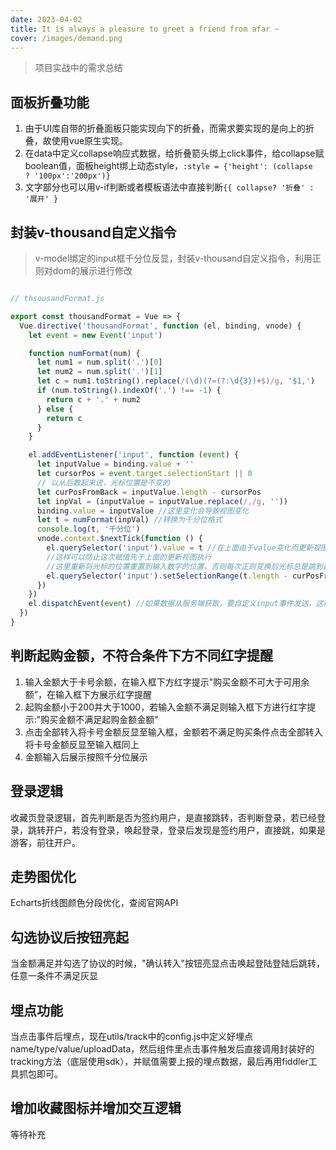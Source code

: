```yaml
---
date: 2023-04-02
title: It is always a pleasure to greet a friend from afar ~
cover: /images/demand.png
---
```


> 项目实战中的需求总结

<!-- more -->

## 面板折叠功能  

1. 由于UI库自带的折叠面板只能实现向下的折叠，而需求要实现的是向上的折叠，故使用vue原生实现。  
2. 在data中定义collapse响应式数据，给折叠箭头绑上click事件，给collapse赋boolean值，面板height绑上动态style，`:style = {'height': (collapse  ? '100px':'200px')}`
3. 文字部分也可以用v-if判断或者模板语法中直接判断`{{ collapse? '折叠' : '展开' }`

## 封装v-thousand自定义指令  

> v-model绑定的input框千分位反显，封装v-thousand自定义指令，利用正则对dom的展示进行修改  

```js

// thsousandFormat.js

export const thousandFormat = Vue => {
  Vue.directive('thousandFormat', function (el, binding, vnode) {
    let event = new Event('input')

    function numFormat(num) {
      let num1 = num.split('.')[0]
      let num2 = num.split('.')[1]
      let c = num1.toString().replace(/(\d)(?=(?:\d{3})+$)/g, '$1,')
      if (num.toString().indexOf('.') !== -1) {
        return c + '.' + num2
      } else {
        return c
      }
    }

    el.addEventListener('input', function (event) {
      let inputValue = binding.value + ''
      let cursorPos = event.target.selectionStart || 0
      // 以从后数起来说，光标位置是不变的
      let curPosFromBack = inputValue.length - cursorPos
      let inpVal = (inputValue = inputValue.replace(/,/g, ''))
      binding.value = inputValue //这里变化会导致视图变化
      let t = numFormat(inpVal) //转换为千分位格式
      console.log(t, '千分位')
      vnode.context.$nextTick(function () {
        el.querySelector('input').value = t //在上面由于value变化而更新视图后，再赋值给input.value,
        //这样可以防止这次赋值先于上面的更新视图执行
        //这里重新将光标的位置重置到输入数字的位置，否则每次正则变换后光标总是跳到最后
        el.querySelector('input').setSelectionRange(t.length - curPosFromBack, t.length - curPosFromBack)
      })
    })
    el.dispatchEvent(event) //如果数据从服务端获取，要自定义input事件发送，这样才能触发上面绑定的事件处理方法，使数据一进入输入框里面变成千分位格式
  })
}
```

## 判断起购金额，不符合条件下方不同红字提醒

1. 输入金额大于卡号余额，在输入框下方红字提示"购买金额不可大于可用余额”，在输入框下方展示红字提醒  
2. 起购金额小于200并大于1000，若输入金额不满足则输入框下方进行红字提示:"购买金额不满足起购金额金额"  
3. 点击全部转入将卡号金额反显至输入框，金额若不满足购买条件点击全部转入将卡号金额反显至输入框同上  
4. 金额输入后展示按照千分位展示

## 登录逻辑  

收藏页登录逻辑，首先判断是否为签约用户，是直接跳转，否判断登录，若已经登录，跳转开户，若没有登录，唤起登录，登录后发现是签约用户，直接跳，如果是游客，前往开户。

## 走势图优化  

Echarts折线图颜色分段优化，查阅官网API

## 勾选协议后按钮亮起  

当金额满足并勾选了协议的时候，"确认转入"按钮亮显点击唤起登陆登陆后跳转，任意一条件不满足灰显

## 埋点功能  

当点击事件后埋点，现在utils/track中的config.js中定义好埋点name/type/value/uploadData，然后组件里点击事件触发后直接调用封装好的tracking方法（底层使用sdk），并赋值需要上报的埋点数据，最后再用fiddler工具抓包即可。

## 增加收藏图标并增加交互逻辑

等待补充
